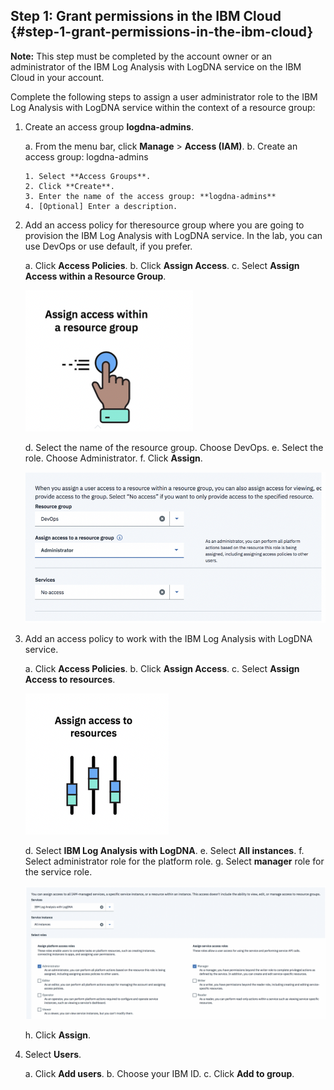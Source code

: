 ## Step 1: Grant permissions in the IBM Cloud {#step-1-grant-permissions-in-the-ibm-cloud}

**Note:** This step must be completed by the account owner or an administrator of the IBM Log Analysis with LogDNA service on the IBM Cloud in your account.

Complete the following steps to assign a user administrator role to the IBM Log Analysis with LogDNA service within the context of a resource group:

1.  Create an access group **logdna-admins**.

    a.  From the menu bar, click **Manage** &gt; **Access (IAM)**.
    b.  Create an access group: logdna-admins  
        
        1. Select **Access Groups**.
        2. Click **Create**.
        3. Enter the name of the access group: **logdna-admins**
        4. [Optional] Enter a description.

2.  Add an access policy for theresource group where you are going to provision the IBM Log Analysis with LogDNA service. In the lab, you can use DevOps or use default, if you prefer.

    a.  Click **Access Policies**.
    b.  Click **Assign Access**.
    c.  Select **Assign Access within a Resource Group**.

    ![image3](../images/logdna_img3.png)

    d.  Select the name of the resource group. Choose DevOps.
    e.  Select the role. Choose Administrator.
    f.  Click **Assign**.

    ![image4](../images/logdna_img4.png)

3.  Add an access policy to work with the IBM Log Analysis with LogDNA service.

    a.  Click **Access Policies**.
    b.  Click **Assign Access**.
    c.  Select **Assign Access to resources**.

    ![image5](../images/logdna_img5.png)

    d.  Select **IBM Log Analysis with LogDNA**.
    e.  Select **All instances**.
    f.  Select administrator role for the platform role.
    g.  Select **manager** role for the service role.

    ![image6](../images/logdna_img6.png)

    h.  Click **Assign**.

4.  Select **Users**.

    a.  Click **Add users**.
    b.  Choose your IBM ID.
    c.  Click **Add to group**.